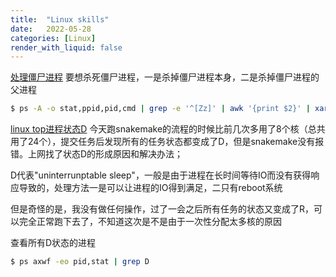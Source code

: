 ```yaml
---
title:  "Linux skills"
date:   2022-05-28
categories: [Linux]
render_with_liquid: false
---
```



[处理僵尸进程](https://www.cnblogs.com/mayhh/p/9968428.html)
要想杀死僵尸进程，一是杀掉僵尸进程本身，二是杀掉僵尸进程的父进程
```bash
$ ps -A -o stat,ppid,pid,cmd | grep -e '^[Zz]' | awk '{print $2}' | xargs kill -9
```

[linux top进程状态D](https://www.cnblogs.com/muahao/p/6838005.html)
今天跑snakemake的流程的时候比前几次多用了8个核（总共用了24个），提交任务后发现所有的任务状态都变成了D，但是snakemake没有报错。上网找了状态D的形成原因和解决办法；

D代表"uninterrunptable sleep"，一般是由于进程在长时间等待IO而没有获得响应导致的，处理方法一是可以让进程的IO得到满足，二只有reboot系统

但是奇怪的是，我没有做任何操作，过了一会之后所有任务的状态又变成了R，可以完全正常跑下去了，不知道这次是不是由于一次性分配太多核的原因

查看所有D状态的进程
```bash
$ ps axwf -eo pid,stat | grep D
```
